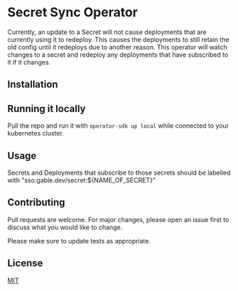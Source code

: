# Secret Sync Operator

Currently, an update to a Secret will not cause deployments that are currently using it to redeploy. This causes the deployments to still retain the old config until it redeploys due to another reason. This operator will watch changes to a secret and redeploy any deployments that have subscribed to it if it changes.

## Installation

## Running it locally
Pull the repo and run it with `operator-sdk up local` while connected to your kubernetes cluster.

## Usage

Secrets and Deployments that subscribe to those secrets should be labelled with "sso.gable.dev/secret:${NAME_OF_SECRET}"

## Contributing
Pull requests are welcome. For major changes, please open an issue first to discuss what you would like to change.

Please make sure to update tests as appropriate.

## License
[MIT](https://choosealicense.com/licenses/mit/)